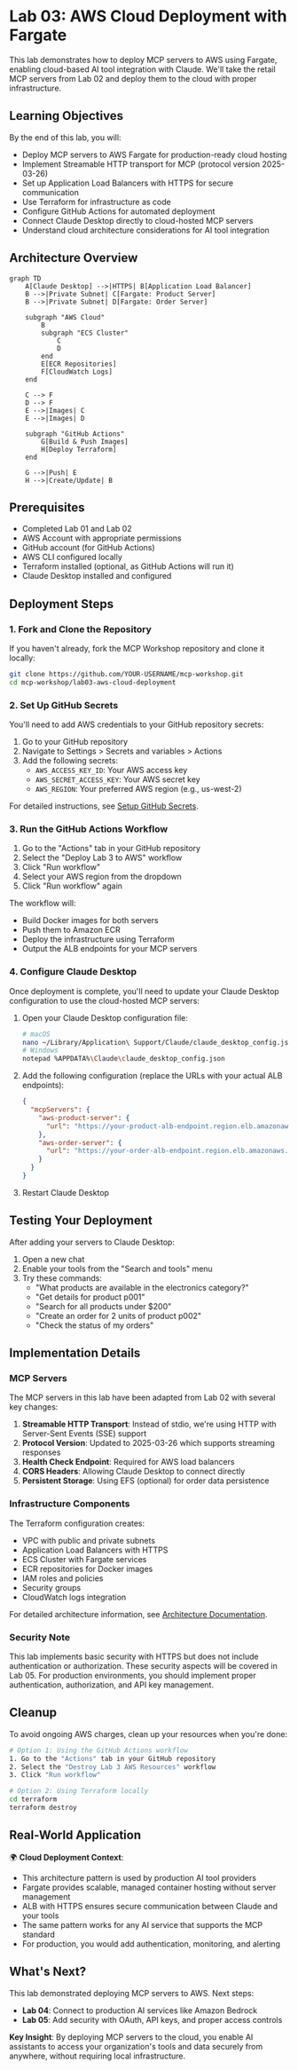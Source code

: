 # Lab 03: AWS Cloud Deployment with Fargate

This lab demonstrates how to deploy MCP servers to AWS using Fargate, enabling cloud-based AI tool integration with Claude. We'll take the retail MCP servers from Lab 02 and deploy them to the cloud with proper infrastructure.

## Learning Objectives

By the end of this lab, you will:
- Deploy MCP servers to AWS Fargate for production-ready cloud hosting
- Implement Streamable HTTP transport for MCP (protocol version 2025-03-26)
- Set up Application Load Balancers with HTTPS for secure communication
- Use Terraform for infrastructure as code
- Configure GitHub Actions for automated deployment
- Connect Claude Desktop directly to cloud-hosted MCP servers
- Understand cloud architecture considerations for AI tool integration

## Architecture Overview

```mermaid
graph TD
    A[Claude Desktop] -->|HTTPS| B[Application Load Balancer]
    B -->|Private Subnet| C[Fargate: Product Server]
    B -->|Private Subnet| D[Fargate: Order Server]
    
    subgraph "AWS Cloud"
        B
        subgraph "ECS Cluster"
            C
            D
        end
        E[ECR Repositories]
        F[CloudWatch Logs]
    end
    
    C --> F
    D --> F
    E -->|Images| C
    E -->|Images| D
    
    subgraph "GitHub Actions"
        G[Build & Push Images]
        H[Deploy Terraform]
    end
    
    G -->|Push| E
    H -->|Create/Update| B
```

## Prerequisites

- Completed Lab 01 and Lab 02
- AWS Account with appropriate permissions
- GitHub account (for GitHub Actions)
- AWS CLI configured locally
- Terraform installed (optional, as GitHub Actions will run it)
- Claude Desktop installed and configured

## Deployment Steps

### 1. Fork and Clone the Repository

If you haven't already, fork the MCP Workshop repository and clone it locally:

```bash
git clone https://github.com/YOUR-USERNAME/mcp-workshop.git
cd mcp-workshop/lab03-aws-cloud-deployment
```

### 2. Set Up GitHub Secrets

You'll need to add AWS credentials to your GitHub repository secrets:

1. Go to your GitHub repository
2. Navigate to Settings > Secrets and variables > Actions
3. Add the following secrets:
   - `AWS_ACCESS_KEY_ID`: Your AWS access key
   - `AWS_SECRET_ACCESS_KEY`: Your AWS secret key
   - `AWS_REGION`: Your preferred AWS region (e.g., us-west-2)

For detailed instructions, see [Setup GitHub Secrets](./docs/setup-github-secrets.md).

### 3. Run the GitHub Actions Workflow

1. Go to the "Actions" tab in your GitHub repository
2. Select the "Deploy Lab 3 to AWS" workflow
3. Click "Run workflow"
4. Select your AWS region from the dropdown
5. Click "Run workflow" again

The workflow will:
- Build Docker images for both servers
- Push them to Amazon ECR
- Deploy the infrastructure using Terraform
- Output the ALB endpoints for your MCP servers

### 4. Configure Claude Desktop

Once deployment is complete, you'll need to update your Claude Desktop configuration to use the cloud-hosted MCP servers:

1. Open your Claude Desktop configuration file:
   ```bash
   # macOS
   nano ~/Library/Application\ Support/Claude/claude_desktop_config.json
   # Windows
   notepad %APPDATA%\Claude\claude_desktop_config.json
   ```

2. Add the following configuration (replace the URLs with your actual ALB endpoints):
   ```json
   {
     "mcpServers": {
       "aws-product-server": {
         "url": "https://your-product-alb-endpoint.region.elb.amazonaws.com/mcp"
       },
       "aws-order-server": {
         "url": "https://your-order-alb-endpoint.region.elb.amazonaws.com/mcp"
       }
     }
   }
   ```

3. Restart Claude Desktop

## Testing Your Deployment

After adding your servers to Claude Desktop:

1. Open a new chat
2. Enable your tools from the "Search and tools" menu
3. Try these commands:
   - "What products are available in the electronics category?"
   - "Get details for product p001"
   - "Search for all products under $200"
   - "Create an order for 2 units of product p002"
   - "Check the status of my orders"

## Implementation Details

### MCP Servers

The MCP servers in this lab have been adapted from Lab 02 with several key changes:

1. **Streamable HTTP Transport**: Instead of stdio, we're using HTTP with Server-Sent Events (SSE) support
2. **Protocol Version**: Updated to 2025-03-26 which supports streaming responses
3. **Health Check Endpoint**: Required for AWS load balancers
4. **CORS Headers**: Allowing Claude Desktop to connect directly
5. **Persistent Storage**: Using EFS (optional) for order data persistence

### Infrastructure Components

The Terraform configuration creates:

- VPC with public and private subnets
- Application Load Balancers with HTTPS
- ECS Cluster with Fargate services
- ECR repositories for Docker images
- IAM roles and policies
- Security groups
- CloudWatch logs integration

For detailed architecture information, see [Architecture Documentation](./docs/architecture.md).

### Security Note

This lab implements basic security with HTTPS but does not include authentication or authorization. These security aspects will be covered in Lab 05. For production environments, you should implement proper authentication, authorization, and API key management.

## Cleanup

To avoid ongoing AWS charges, clean up your resources when you're done:

```bash
# Option 1: Using the GitHub Actions workflow
1. Go to the "Actions" tab in your GitHub repository
2. Select the "Destroy Lab 3 AWS Resources" workflow
3. Click "Run workflow"

# Option 2: Using Terraform locally
cd terraform
terraform destroy
```

## Real-World Application

🌍 **Cloud Deployment Context**:
- This architecture pattern is used by production AI tool providers
- Fargate provides scalable, managed container hosting without server management
- ALB with HTTPS ensures secure communication between Claude and your tools
- The same pattern works for any AI service that supports the MCP standard
- For production, you would add authentication, monitoring, and alerting

## What's Next?

This lab demonstrated deploying MCP servers to AWS. Next steps:

- **Lab 04**: Connect to production AI services like Amazon Bedrock
- **Lab 05**: Add security with OAuth, API keys, and proper access controls

**Key Insight**: By deploying MCP servers to the cloud, you enable AI assistants to access your organization's tools and data securely from anywhere, without requiring local infrastructure.
